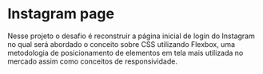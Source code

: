 # Instagram page
Nesse projeto o desafio é reconstruir a página inicial de login do Instagram
no qual será abordado o conceito sobre CSS utilizando Flexbox, uma metodologia de posicionamento de elementos em tela mais 
utilizada no mercado assim como conceitos de responsividade.

